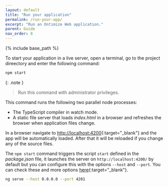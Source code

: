 ```yaml
---
layout: default
title: "Run your application"
permalink: /run-your-app/
excerpt: "Run an Ontimize Web application."
parent: Guide
nav_order: 8
---
```


{% include base_path %}

To start your application in a live server, open a terminal, go to the project direectory and enter the following command:

```bash
npm start
```
{: .note }
> Run this command with administrator privileges.

This command runs the following two parallel node processes:

* The TypeScript compiler in watch mode.
* A static file server that loads *index.html* in a browser and refreshes the browser when application files change.

In a browser navigate to [http://localhost:4200](http://localhost:4200){:target="_blank"} and the app will be automatically loaded. After that it will be reloaded if you change any of the source files.

The `npm start` command triggers the script `start` defined in the *package.json* file, it launches the server on `http://localhost:4200/` by default but you can configure this with the options `--host` and `--port`. You can check these and more options [here](https://github.com/angular/angular-cli/wiki/serve){:target="_blank"}.
```bash
ng serve --host 0.0.0.0 --port 4201
```
